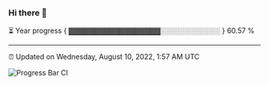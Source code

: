 ### Hi there 👋

⏳ Year progress { ▓▓▓▓▓▓▓▓▓▓▓▓▓▓▓▓▓▓░░░░░░░░░░░░ } 60.57 %

---

⏰ Updated on Wednesday, August 10, 2022, 1:57 AM UTC

![Progress Bar CI](https://github.com/arthurbuhl/arthurbuhl/workflows/Progress%20Bar%20CI/badge.svg)
